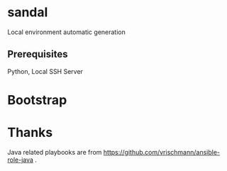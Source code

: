 # sandal
Local environment automatic generation

## Prerequisites

Python, Local SSH Server

# Bootstrap

# Thanks

Java related playbooks are from https://github.com/vrischmann/ansible-role-java .
